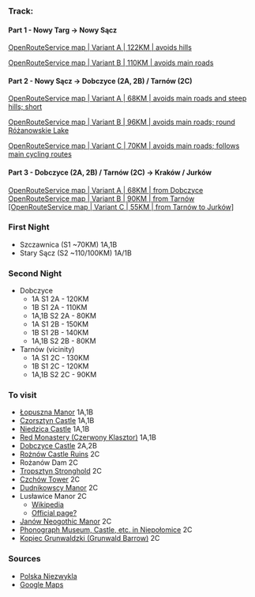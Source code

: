 ### Track:
#### Part 1 - Nowy Targ -> Nowy Sącz
[OpenRouteService map | Variant A | 122KM | avoids hills](https://maps.openrouteservice.org/directions?n1=49.447147&n2=20.376892&n3=11&a=49.473534,20.015717,49.462825,20.030994,49.47366,20.03859,49.486639,20.049019,49.465056,20.219135,49.453619,20.230465,49.44151,20.242825,49.429063,20.285397,49.426077,20.306296,49.412202,20.320415,49.411699,20.348053,49.435203,20.322304,49.409856,20.350285,49.405109,20.335865,49.404048,20.367451,49.40698,20.369682,49.392206,20.383029,49.393742,20.388522,49.404226,20.416401,49.516349,20.415387,49.549939,20.41646,49.557178,20.593443,49.582393,20.63653,49.584167,20.63933,49.609333,20.676742,49.621811,20.68864,49.625029,20.691333&b=1a&c=0&k1=en-US&k2=km&s)

[OpenRouteService map | Variant B | 110KM | avoids main roads](https://maps.openrouteservice.org/directions?n1=49.487754&n2=20.488815&n3=11&a=49.473534,20.015717,49.462825,20.030994,49.47366,20.03859,49.486639,20.049019,49.465056,20.219135,49.453619,20.230465,49.44151,20.242825,49.429063,20.285397,49.426077,20.306296,49.412202,20.320415,49.411699,20.348053,49.435203,20.322304,49.409856,20.350285,49.405109,20.335865,49.404048,20.367451,49.40698,20.369682,49.392206,20.383029,49.393742,20.388522,49.404226,20.416401,49.557178,20.593443,49.582393,20.63653,49.584167,20.63933,49.609333,20.676742,49.621811,20.68864,49.625029,20.691333&b=1a&c=0&k1=en-US&k2=km&s)

#### Part 2 - Nowy Sącz -> Dobczyce (2A, 2B) / Tarnów (2C)
[OpenRouteService map | Variant A | 68KM | avoids main roads and steep hills; short](https://maps.openrouteservice.org/directions?n1=49.68318&n2=20.455856&n3=11&a=49.625029,20.691333,49.669378,20.576749,49.709398,20.420043,49.750107,20.352001,49.761073,20.360863,49.769984,20.36067,49.780128,20.330973,49.832225,20.20772,49.848222,20.214157,49.854089,20.177765,49.858183,20.146608,49.864546,20.1194,49.87691,20.085969&b=1a&c=0&k1=en-US&k2=km)

[OpenRouteService map | Variant B | 96KM | avoids main roads; round Różanowskie Lake](https://maps.openrouteservice.org/directions?n1=49.694729&n2=20.502548&n3=11&a=49.625029,20.691333,49.678903,20.733433,49.767351,20.686483,49.79074,20.712018,49.807361,20.415945,49.79955,20.372086,49.834273,20.202827,49.854476,20.177464,49.857907,20.145836,49.865044,20.113606,49.877062,20.085744&b=1a&c=0&k1=en-US&k2=km)

[OpenRouteService map | Variant C | 70KM | avoids main roads; follows main cycling routes](https://maps.openrouteservice.org/directions?n1=49.863218&n2=20.899429&n3=11&a=49.625029,20.691333,49.678903,20.733433,49.767351,20.686483,49.79074,20.712018,49.944855,20.876148,49.986552,20.86853&b=1a&c=0&k1=en-US&k2=km)

#### Part 3 - Dobczyce (2A, 2B) / Tarnów (2C) -> Kraków / Jurków
[OpenRouteService map | Variant A | 68KM | from Dobczyce](https://maps.openrouteservice.org/directions?n1=49.929124&n2=20.243683&n3=11&a=49.877062,20.085744,49.982937,20.059812,50.017012,20.032443,50.068055,19.945185&b=1a&c=0&k1=en-US&k2=km)
[OpenRouteService map | Variant B | 90KM | from Tarnów](https://maps.openrouteservice.org/directions?n1=50.029358&n2=20.405731&n3=11&a=49.986552,20.86853,50.02383,20.232053,50.052179,20.179825,50.069756,20.106611,50.063806,20.091333,50.062924,20.05065,50.068055,19.945185&b=1a&c=0&k1=en-US&k2=km)
[[OpenRouteService map | Variant C | 55KM | from Tarnów to Jurków]](https://maps.openrouteservice.org/directions?n1=50.095917&n2=20.964661&n3=10&a=49.986552,20.86853,50.358091,20.641658&b=1a&c=0&k1=en-US&k2=km)
### First Night
- Szczawnica (S1 ~70KM) 1A,1B
- Stary Sącz (S2 ~110/100KM) 1A/1B

### Second Night
- Dobczyce
    - 1A S1 2A - 120KM
    - 1B S1 2A - 110KM
    - 1A,1B S2 2A - 80KM
    - 1A S1 2B - 150KM
    - 1B S1 2B - 140KM
    - 1A,1B S2 2B - 80KM
- Tarnów (vicinity)
    - 1A S1 2C - 130KM
    - 1B S1 2C - 120KM
    - 1A,1B S2 2C - 90KM

### To visit
- [Łopuszna Manor](http://archiwalna.muzeumtatrzanskie.pl/?strona,menu,pol,glowna,1393,0,1394,ant.html) 1A,1B
- [Czorsztyn Castle](http://www.zamekwczorsztynie.pl/) 1A,1B
- [Niedzica Castle](https://zamekniedzica.pl/) 1A,1B
- [Red Monastery (Czerwony Klasztor)](http://www.muzeumcervenyklastor.sk/) 1A,1B
- [Dobczyce Castle](http://zamek.dobczyce.pl/) 2A,2B
- [Rożnów Castle Ruins](https://pl.wikipedia.org/wiki/Zamek_w_Ro%C5%BCnowie) 2C
- Rożanów Dam 2C
- [Tropsztyn Stronghold](https://pl.wikipedia.org/wiki/Zamek_Tropsztyn) 2C
- [Czchów Tower](https://pl.wikipedia.org/wiki/Zamek_w_Czchowie) 2C
- [Dudnikowscy Manor](http://malopolska.przyjedztu.pl/Dwor-Dunikowskich---Stroze_f_14_ido_3387) 2C
- Lusławice Manor 2C
    - [Wikipedia](https://pl.wikipedia.org/wiki/Lus%C5%82awice_(wojew%C3%B3dztwo_ma%C5%82opolskie))
    - [Official page?](https://penderecki-center.pl/o-nas)
- [Janów Neogothic Manor](http://www.parki.org.pl/parki-dworskie-i-przypalacowe/kompleks-parkowo---palacowy-w-janowicach_) 2C
- [Phonograph Museum, Castle, etc. in Niepołomice](http://www.muzeum.niepolomice.pl/index.php/muzeum-fonografii) 2C
- [Kopiec Grunwaldzki (Grunwald Barrow)](https://pl.wikipedia.org/wiki/Kopiec_Grunwaldzki_w_Niepo%C5%82omicach) 2C

### Sources
- [Polska Niezwykla](http://mapa.polskaniezwykla.pl/)
- [Google Maps](https://maps.google.com)